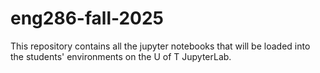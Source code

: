 # eng286-fall-2025
This repository contains all the jupyter notebooks that will be loaded into the students' environments on the U of T JupyterLab.
